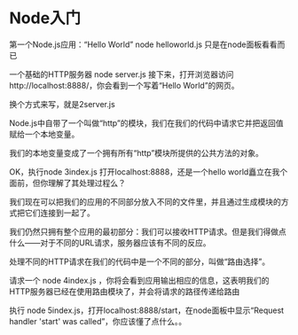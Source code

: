 # Node入门

第一个Node.js应用：“Hello World”      node helloworld.js
只是在node面板看看而已

一个基础的HTTP服务器     node server.js     接下来，打开浏览器访问http://localhost:8888/，你会看到一个写着“Hello World”的网页。

换个方式来写，就是2server.js

Node.js中自带了一个叫做“http”的模块，我们在我们的代码中请求它并把返回值赋给一个本地变量。

我们的本地变量变成了一个拥有所有“http”模块所提供的公共方法的对象。

OK，执行node 3index.js  打开localhost:8888，还是一个hello world矗立在我个面前，但你理解了其处理过程么？

我们现在可以把我们的应用的不同部分放入不同的文件里，并且通过生成模块的方式把它们连接到一起了。

我们仍然只拥有整个应用的最初部分：我们可以接收HTTP请求。但是我们得做点什么——对于不同的URL请求，服务器应该有不同的反应。

处理不同的HTTP请求在我们的代码中是一个不同的部分，叫做“路由选择”。

请求一个   node 4index.js   ，你将会看到应用输出相应的信息，这表明我们的HTTP服务器已经在使用路由模块了，并会将请求的路径传递给路由

执行 node 5index.js，打开localhost:8888/start，在node面板中显示“Request handler 'start' was called”，你应该懂了点什么。。




